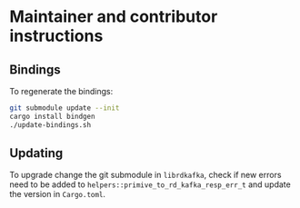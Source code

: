 # Maintainer and contributor instructions

## Bindings

To regenerate the bindings:

``` bash
git submodule update --init
cargo install bindgen
./update-bindings.sh
```

## Updating

To upgrade change the git submodule in `librdkafka`, check if new errors need to
be added to `helpers::primive_to_rd_kafka_resp_err_t` and update the version in
`Cargo.toml`.
